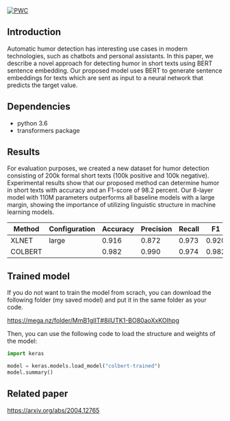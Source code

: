 [![PWC](https://img.shields.io/endpoint.svg?url=https://paperswithcode.com/badge/colbert-using-bert-sentence-embedding-for/humor-detection-on-200k-short-texts-for-humor-1)](https://paperswithcode.com/sota/humor-detection-on-200k-short-texts-for-humor-1?p=colbert-using-bert-sentence-embedding-for)

## Introduction

Automatic humor detection has interesting use cases in modern technologies, such as chatbots and personal assistants. In this paper, we describe a novel approach for detecting humor in short texts using BERT sentence embedding. Our proposed model uses BERT to generate sentence embeddings for texts which are sent as input to a neural network that predicts the target value. 

## Dependencies

- python 3.6
- transformers package

## Results

For evaluation purposes, we created a new dataset for humor detection consisting of 200k formal short texts (100k positive and 100k negative). Experimental results show that our proposed method can determine humor in short texts with accuracy and an F1-score of 98.2 percent. Our 8-layer model with 110M parameters outperforms all baseline models with a large margin, showing the importance of utilizing linguistic structure in machine learning models.


|    Method           |    Configuration                                                                         |    Accuracy     |    Precision    |    Recall    |    F1       |
|---------------------|------------------------------------------------------------------------------------------|-----------------|-----------------|--------------|-------------|
|    XLNET        |    large             |    0.916        |    0.872        |    0.973     |    0.920    |
|    COLBERT          |             |    0.982        |    0.990       |    0.974     |    0.982    |



## Trained model

If you do not want to train the model from scrach, you can download the following folder (my saved model) and put it in the same folder as your code. 

https://mega.nz/folder/MmB1gIIT#8ilUTK1-BO80aoXxKOIhpg

Then, you can use the following code to load the structure and weights of the model:

```py
import keras

model = keras.models.load_model("colbert-trained")
model.summary()
```

## Related paper

https://arxiv.org/abs/2004.12765
